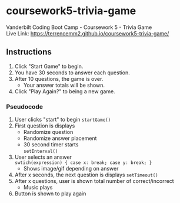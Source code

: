 # coursework5-trivia-game  
Vanderbilt Coding Boot Camp - Coursework 5 - Trivia Game  
Live Link: https://terrencemm2.github.io/coursework5-trivia-game/  
  
## Instructions  
1. Click "Start Game" to begin.  
2. You have 30 seconds to answer each question.  
3. After 10 questions, the game is over.  
    * Your answer totals will be shown.  
4. Click "Play Again?" to being a new game.  

### Pseudocode  
1. User clicks "start" to begin `startGame()`   
2. First question is displays  
    * Randomize question  
    * Randomize answer placement  
    * 30 second timer starts  
    `setInterval()` 
3. User selects an answer  
    `swtich(expression) { case x: break; case y: break; }`  
    * Shows image/gif depending on answer  
4. After x seconds, the next question is displays
    `setTimeout()`  
5. After x questions, user is shown total number of correct/incorrect  
    * Music plays  
6. Button is shown to play again  
